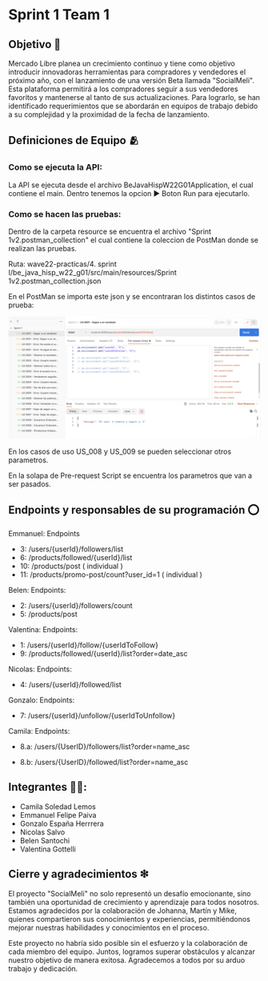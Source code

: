 
# Sprint 1 Team 1

## Objetivo 🎯

Mercado Libre planea un crecimiento continuo y tiene como objetivo introducir innovadoras herramientas para compradores y vendedores el próximo año, con el lanzamiento de una versión Beta llamada "SocialMeli". Esta plataforma permitirá a los compradores seguir a sus vendedores favoritos y mantenerse al tanto de sus actualizaciones. Para lograrlo, se han identificado requerimientos que se abordarán en equipos de trabajo debido a su complejidad y la proximidad de la fecha de lanzamiento.



## Definiciones de Equipo 🫂

### Como se ejecuta la API:
La API se ejecuta desde el archivo BeJavaHispW22G01Application, el cual contiene el main. Dentro tenemos la opcion ▶ Boton Run para ejecutarlo.

### Como se hacen las pruebas:

Dentro de la carpeta resource se encuentra el archivo "Sprint 1v2.postman_collection" el cual contiene la coleccion de PostMan donde se realizan las pruebas.

Ruta: wave22-practicas/4. sprint I/be_java_hisp_w22_g01/src/main/resources/Sprint 1v2.postman_collection.json

En el PostMan se importa este json y se encontraran los distintos casos de prueba:

![Foto](https://github.com/extjotabell/wave22-practicas/blob/santochi_belen/4.%20sprint%20I/be_java_hisp_w22_g01/src/main/resources/postman.png)

En los casos de uso US_008 y US_009 se pueden seleccionar otros parametros.

En la solapa de Pre-request Script se encuentra los parametros que van a ser pasados.






## Endpoints y responsables de su programación ⭕️

Emmanuel:
Endpoints 
- 3: /users/{userId}/followers/list
- 6: /products/followed/{userId}/list
- 10: /products/post ( individual )
- 11: /products/promo-post/count?user_id=1 ( individual )

Belen:
Endpoints:
- 2: /users/{userId}/followers/count
- 5: /products/post


Valentina:
Endpoints:

- 1: /users/{userId}/follow/{userIdToFollow}
- 9: /products/followed/{userId}/list?order=date_asc

Nicolas:
Endpoints:
- 4: /users/{userId}/followed/list

Gonzalo:
Endpoints:

- 7: /users/{userId}/unfollow/{userIdToUnfollow}

Camila:
Endpoints:

- 8.a: /users/{UserID}/followers/list?order=name_asc

- 8.b: /users/{UserID}/followed/list?order=name_asc 


Integrantes 🤼‍♀️:
-
- Camila Soledad Lemos
- Emmanuel Felipe Paiva
- Gonzalo España Herrrera
- Nicolas Salvo
- Belen Santochi
- Valentina Gottelli


## Cierre y agradecimientos ❇

El proyecto "SocialMeli" no solo representó un desafío emocionante, sino también una oportunidad de crecimiento y aprendizaje para todos nosotros. Estamos agradecidos por la colaboración de Johanna, Martín y Mike, quienes compartieron sus conocimientos y experiencias, permitiéndonos mejorar nuestras habilidades y conocimientos en el proceso.

Este proyecto no habría sido posible sin el esfuerzo y la colaboración de cada miembro del equipo. Juntos, logramos superar obstáculos y alcanzar nuestro objetivo de manera exitosa. Agradecemos a todos por su arduo trabajo y dedicación.
